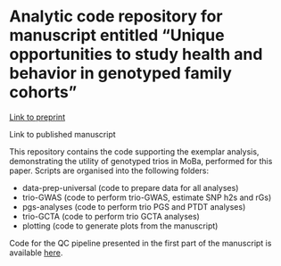 Analytic code repository for manuscript entitled “Unique opportunities
to study health and behavior in genotyped family cohorts”
================

[Link to
preprint](https://www.biorxiv.org/content/10.1101/2022.06.23.496289v2)

Link to published manuscript

This repository contains the code supporting the exemplar analysis,
demonstrating the utility of genotyped trios in MoBa, performed for this
paper. Scripts are organised into the following folders:

- data-prep-universal (code to prepare data for all analyses)
- trio-GWAS (code to perform trio-GWAS, estimate SNP h2s and rGs)
- pgs-analyses (code to perform trio PGS and PTDT analyses)
- trio-GCTA (code to perform trio GCTA analyses)
- plotting (code to generate plots from the manuscript)

Code for the QC pipeline presented in the first part of the manuscript
is available
[here](https://github.com/psychgen/MoBaPsychGen-QC-pipeline).
